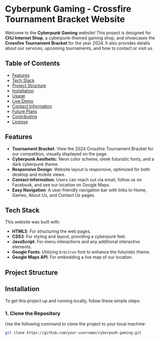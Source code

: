 # Cyberpunk Gaming - Crossfire Tournament Bracket Website

Welcome to the **Cyberpunk Gaming** website! This project is designed for **CHJ Internet Shop**, a cyberpunk-themed gaming shop, and showcases the **Crossfire Tournament Bracket** for the year 2024. It also provides details about our services, upcoming tournaments, and how to contact or visit us.

## Table of Contents
- [Features](#features)
- [Tech Stack](#tech-stack)
- [Project Structure](#project-structure)
- [Installation](#installation)
- [Usage](#usage)
- [Live Demo](#live-demo)
- [Contact Information](#contact-information)
- [Future Plans](#future-plans)
- [Contributing](#contributing)
- [License](#license)

## Features

- **Tournament Bracket**: View the 2024 Crossfire Tournament Bracket for our competition, visually displayed on the page.
- **Cyberpunk Aesthetic**: Neon color scheme, sleek futuristic fonts, and a dark cyberpunk theme.
- **Responsive Design**: Website layout is responsive, optimized for both desktop and mobile views.
- **Contact Information**: Users can reach out via email, follow us on Facebook, and see our location on Google Maps.
- **Easy Navigation**: A user-friendly navigation bar with links to Home, Games, About Us, and Contact Us pages.
  
## Tech Stack

This website was built with:
- **HTML5**: For structuring the web pages.
- **CSS3**: For styling and layout, providing a cyberpunk feel.
- **JavaScript**: For menu interactions and any additional interactive elements.
- **Google Fonts**: Utilizing `Orbitron` font to enhance the futuristic theme.
- **Google Maps API**: For embedding a live map of our location.

## Project Structure


## Installation

To get this project up and running locally, follow these simple steps:

### 1. Clone the Repository
Use the following command to clone the project to your local machine:

```bash
git clone https://github.com/your-username/cyberpunk-gaming.git
